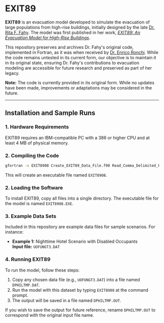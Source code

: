 # EXIT89

**EXIT89** is an evacuation model developed to simulate the evacuation of large populations from high-rise buildings, initially designed by the late [Dr. Rita F. Fahy](https://en.wikipedia.org/wiki/Rita_Fahy). The model was first published in her work, [*EXIT89: An Evacuation Model for High-Rise Buildings*](http://www.iafss.org/publications/fss/3/815).

This repository preserves and archives Dr. Fahy's original code, implemented in Fortran, as it was when received by [Dr. Enrico Ronchi](https://orcid.org/0000-0002-2789-6359). While the code remains untested in its current form, our objective is to maintain it in its original state, ensuring Dr. Fahy's contributions to evacuation modeling are accessible for future research and preserved as part of her legacy.

**Note:** The code is currently provided in its original form. While no updates have been made, improvements or adaptations may be considered in the future.

---

## Installation and Sample Runs

### 1. Hardware Requirements
EXIT89 requires an IBM-compatible PC with a 386 or higher CPU and at least 4 MB of physical memory.

### 2. Compiling the Code

```bash
gfortran -o EXIT8908 Create_EXIT89_Data_File.f90 Read_Comma_Delimited_File.f90 Length.f90
```

This will create an executable file named `EXIT8908`.

### 2. Loading the Software
To install EXIT89, copy all files into a single directory. The executable file for the model is named `EXIT8908.EXE`.

### 3. Example Data Sets
Included in this repository are example data files for sample scenarios. For instance:
- **Example 1:** Nighttime Hotel Scenario with Disabled Occupants  
  **Input file:** `UOFUNGT3.DAT`

### 4. Running EXIT89
To run the model, follow these steps:
1. Copy any chosen data file (e.g., `UOFUNGT3.DAT`) into a file named `DPHILTMP.DAT`.
2. Run the model with this dataset by typing `EXIT8908` at the command prompt.
3. The output will be saved in a file named `DPHILTMP.OUT`.

If you wish to save the output for future reference, rename `DPHILTMP.OUT` to correspond with the original input file name.
